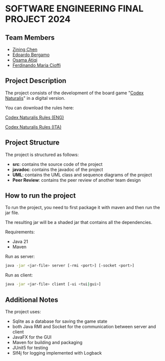 # SOFTWARE ENGINEERING FINAL PROJECT 2024

## Team Members

- [Zining Chen](mailto:zining.chen@mail.polimi.it)
- [Edoardo Bergamo](mailto:edoardo.bergamo@mail.polimi.it)
- [Osama Atiqi](mailto:osama.atiqi@mail.polimi.it)
- [Ferdinando Maria Cioffi](mailto:ferdinandomaria.cioffi@mail.polimi.it)

## Project Description

The project consists of the development of the board
game "[Codex Naturalis](https://www.craniocreations.it/prodotto/codex-naturalis)"
in a digital version.

You can download the rules here:

[Codex Naturalis Rules (ENG)](https://studiobombyx.com/en/rules/codex/)

[Codex Naturalis Rules (ITA)](https://www.craniocreations.it/storage/media/product_downloads/126/1516/CODEX_ITA_Rules_compressed.pdf)

## Project Structure

The project is structured as follows:

- **src**: contains the source code of the project
- **javadoc**: contains the javadoc of the project
- **UML**: contains the UML class and sequence diagrams of the project
- **Peer Review**: contains the peer review of another team design

## How to run the project

To run the project, you need to first package it with maven and then run the jar file.

The resulting jar will be a shaded jar that contains all the dependencies.

Requirements:

- Java 21
- Maven

Run as server:

```bash
java -jar <jar-file> server [-rmi <port>] [-socket <port>]
```

Run as client:

```bash
java -jar <jar-file> client [-ui <tui|gui>]
```

## Additional Notes

The project uses:

- Sqlite as a database for saving the game state
- both Java RMI and Socket for the communication between server and client
- JavaFX for the GUI
- Maven for building and packaging
- JUnit5 for testing
- Slf4j for logging implemented with Logback

